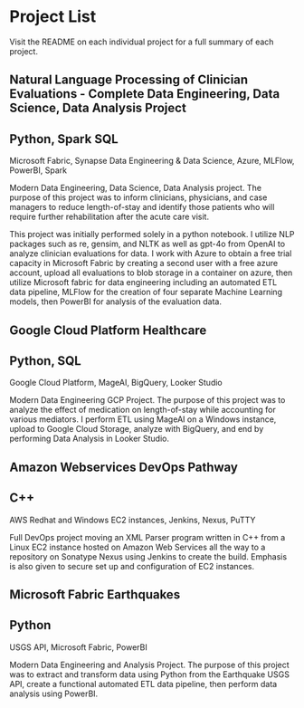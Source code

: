 # Project List
Visit the README on each individual project for a full summary of each project.
## Natural Language Processing of Clinician Evaluations - Complete Data Engineering, Data Science, Data Analysis Project
## Python, Spark SQL
Microsoft Fabric, Synapse Data Engineering & Data Science, Azure, MLFlow, PowerBI, Spark

Modern Data Engineering, Data Science, Data Analysis project. The purpose of this project was to inform clinicians, physicians, and case managers to reduce length-of-stay and identify those patients who will require further rehabilitation after the acute care visit. 

This project was initially performed solely in a python notebook. I utilize NLP packages such as re, gensim, and NLTK as well as gpt-4o from OpenAI to analyze clinician evaluations for data. I work with Azure to obtain a free trial capacity in Microsoft Fabric by creating a second user with a free azure account, upload all evaluations to blob storage in a container on azure, then utilize Microsoft fabric for data engineering including an automated ETL data pipeline, MLFlow for the creation of four separate Machine Learning models, then PowerBI for analysis of the evaluation data. 


## Google Cloud Platform Healthcare
## Python, SQL
Google Cloud Platform, MageAI, BigQuery, Looker Studio

Modern Data Engineering GCP Project. The purpose of this  project was to analyze the effect of medication on length-of-stay while accounting for various mediators. I perform ETL using MageAI on a Windows instance, upload to Google Cloud Storage, analyze with BigQuery, and end by performing Data Analysis in Looker Studio.


## Amazon Webservices DevOps Pathway
## C++
AWS Redhat and Windows EC2 instances, Jenkins, Nexus, PuTTY

Full DevOps project moving an XML Parser program written in C++ from a Linux EC2 instance hosted on Amazon Web Services all the way to a repository on Sonatype Nexus using Jenkins to create the build. Emphasis is also given to secure set up and configuration of EC2 instances. 


## Microsoft Fabric Earthquakes
## Python
USGS API, Microsoft Fabric, PowerBI

Modern Data Engineering and Analysis Project. The purpose of this project was to extract and transform data using Python from the Earthquake USGS API, create a functional automated ETL data pipeline, then perform data analysis using PowerBI.


